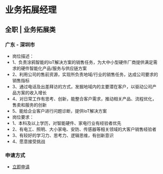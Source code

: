 
# 业务拓展经理
## 全职  |  业务拓展类
### 广东 - 深圳市

- 岗位描述：
- 1、负责涂鸦智能的IoT解决方案的销售任务，为大中小型硬件厂商提供满足需求的硬件智能化产品/服务与供应链方案
- 2、利用公司的售前资源，实现所负责地域/行业的销售任务，达成公司要求的销售指标
- 3、通过电话及出差拜访的方式，发掘地域内的主要潜在客户，以驱动公司产品方案的收入增长
- 4、对日常工作有思考、创新，能整合客户需求，推动相关产品、流程优化，售卖和服务的创新
- 5、能给企业客户进行问题诊断，提供IoT解决方案
- 岗位要求：
- 1、本科及以上学历，对智能硬件、家电行业有经验者优先
- 2、有电工、照明、大小家电、安防、传感器等相关领域的大客户销售经验者
- 3、有较好的学习力、思考力、逻辑思维，有创新意识
- 4、愿意接受挑战
### 申请方式
- <a href="mailto:hr@tuya.com?subject=求职简历-业务拓展经理-来自GitHub">立即申请</a>